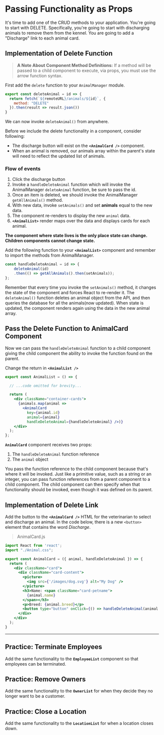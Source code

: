 # Passing Functionality as Props

It's time to add one of the CRUD methods to your application. You're going to start with DELETE. Specifically, you're going to start with discharging animals to remove them from the kennel. You are going to add a "Discharge" link to each animal card.

## Implementation of Delete Function

>**A Note About Component Method Definitions:** If a method will be passed to a child component to execute, via props, you must use the arrow function syntax.

First add the `delete` function to your `AnimalManager` module.

```js
export const deleteAnimal = id => {
  return fetch(`${remoteURL}/animals/${id}`, {
    method: "DELETE"
  }).then(result => result.json())
}
```

We can now invoke `deleteAnimal()` from anywhere.

Before we include the delete functionality in a component, consider following:

* The discharge button will exist on the **`<AnimalCard />`** component.
* When an animal is removed, our animals array within the parent's state will need to reflect the updated list of animals.

### Flow of events

1. Click the discharge button
1. Invoke a `handleDeleteAnimal` function which will invoke the AnimalManager `deleteAnimal` function, be sure to pass the id.
1. Once an item is deleted, we should invoke the AnimalManager `getAllAnimals()` method.
1. With new data, invoke `setAnimals()` and set **animals** equal to the new data.
1. The component re-renders to display the new `animal` data.
1. **`<AnimalList>`** render maps over the data and displays cards for each animal.

**The component where state lives is the only place state can change. Children components cannot change state.**

Add the following function to your **`<AnimalList>`** component and remember to import the methods from AnimalManager.

```js
const handleDeleteAnimal = id => {
    deleteAnimal(id)
    .then(() => getAllAnimals().then(setAnimals));
};
```

Remember that every time you invoke the `setAnimals()` method, it changes the state of the component and forces React to re-render it. The `deleteAnimal()` function deletes an animal object from the API, and then queries the database for all the animals(now updated). When state is updated, the component renders again using the data in the new animal array.


## Pass the Delete Function to AnimalCard Component

Now we can pass the `handleDeleteAnimal` function to a child component giving the child component the ability to invoke the function found on the parent.

Change the return in **`<AnimalList />`**

```jsx
export const AnimalList = () => {

  // ...code omitted for brevity...

  return (
    <div className="container-cards">
      {animals.map(animal =>
        <AnimalCard
          key={animal.id}
          animal={animal}
          handleDeleteAnimal={handleDeleteAnimal} />)}
    </div>
  );
};
```

**`AnimalCard`** component receives two props:

1. The `handleDeleteAnimal` function reference
1. The `animal` object


You pass the function reference to the child component because that's where it will be invoked. Just like a primitive value, such as a string or an integer, you can pass function references from a parent component to a child component. The child component can then specify when that functionality should be invoked, even though it was defined on its parent.

## Implementation of Delete Link

Add the button to the **`<AnimalCard />`** HTML for the veterinarian to select and discharge an animal. In the code below, there is a new `<button>` element that contains the word *Discharge*.

> AnimalCard.js

```jsx
import React from 'react';
import "./Animal.css";

export const AnimalCard = ({ animal, handleDeleteAnimal }) => {
  return (
    <div className="card">
      <div className="card-content">
        <picture>
          <img src={'/images/dog.svg'} alt="My Dog" />
        </picture>
        <h3>Name: <span className="card-petname">
          {animal.name}
        </span></h3>
        <p>Breed: {animal.breed}</p>
        <button type="button" onClick={() => handleDeleteAnimal(animal.id)}>Discharge</button>
      </div>
    </div>
  );
}

```

---

## Practice: Terminate Employees

Add the same functionality to the **`EmployeeList`** component so that employees can be terminated.

## Practice: Remove Owners

Add the same functionality to the **`OwnerList`** for when they decide they no longer want to be a customer.

## Practice: Close a Location

Add the same functionality to the **`LocationList`** for when a location closes down.
